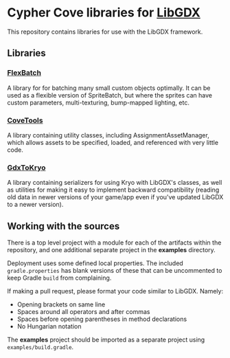 # Cypher Cove libraries for [LibGDX](https://github.com/libgdx/libgdx)
This repository contains libraries for use with the LibGDX framework.

## Libraries

### [FlexBatch](flexbatch)

A library for for batching many small custom objects optimally. It can be used as a flexible version of SpriteBatch, but where the sprites can have custom parameters, multi-texturing, bump-mapped lighting, etc.

### [CoveTools](covetools)

A library containing utility classes, including AssignmentAssetManager, which allows assets to be specified, loaded, and referenced with very little code.

### [GdxToKryo](gdxtokryo)

A library containing serializers for using Kryo with LibGDX's classes, as well as utilities for making it easy to implement backward compatibility (reading old data in newer versions of your game/app even if you've updated LibGDX to a newer version).

## Working with the sources
There is a top level project with a module for each of the artifacts within the repository, and one additional separate project in the **examples** directory.

Deployment uses some defined local properties. The included `gradle.properties` has blank versions of these that can be uncommented to keep Gradle `build` from complaining.

If making a pull request, please format your code similar to LibGDX. Namely:

- Opening brackets on same line
- Spaces around all operators and after commas
- Spaces before opening parentheses in method declarations
- No Hungarian notation

The **examples** project should be imported as a separate project using `examples/build.gradle`.
